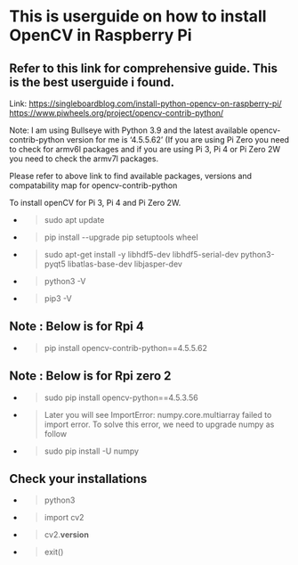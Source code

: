 # This is userguide on how to install OpenCV in Raspberry Pi
## Refer to this link for comprehensive guide. This is the best userguide i found.

Link:
https://singleboardblog.com/install-python-opencv-on-raspberry-pi/
https://www.piwheels.org/project/opencv-contrib-python/

Note:
I am using Bullseye with Python 3.9 and the latest available opencv-contrib-python version for me is ‘4.5.5.62’ (If you are using Pi Zero you need to check for armv6l packages and if you are using Pi 3, Pi 4 or Pi Zero 2W you need to check the armv7l packages.

Please refer to above link to find available packages, versions and compatability map for
opencv-contrib-python

To install openCV for Pi 3, Pi 4 and Pi Zero 2W.
- > sudo apt update
- > pip install --upgrade pip setuptools wheel
- > sudo apt-get install -y libhdf5-dev libhdf5-serial-dev python3-pyqt5 libatlas-base-dev libjasper-dev
- > python3 -V
- > pip3 -V

## Note : Below is for Rpi 4
- > pip install opencv-contrib-python==4.5.5.62

## Note : Below is for Rpi zero 2
- > sudo pip install opencv-python==4.5.3.56
- > Later you will see ImportError: numpy.core.multiarray failed to import error. To solve this error, we need to upgrade numpy as follow
- > sudo pip install -U numpy

## Check your installations
- > python3
- > import cv2
- > cv2.__version__
- > exit()


